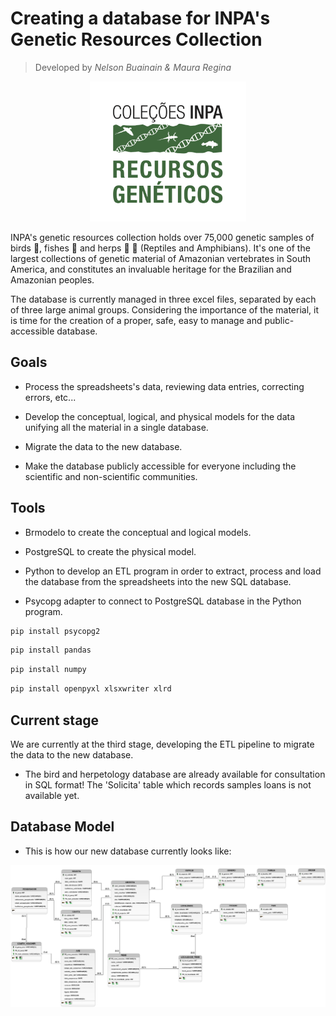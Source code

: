 # Creating a database for INPA's Genetic Resources Collection
> Developed by *Nelson Buainain & Maura Regina*

<p align="center"> <img src=/png/logo_inpa_crg.png width="250" alt="bird_pic" class="center"></p>

INPA's genetic resources collection holds over 75,000 genetic samples of birds :owl:, fishes :blowfish: and herps :frog: :snake: (Reptiles and Amphibians). It's one of the largest collections of genetic material of Amazonian vertebrates in South America, and constitutes an invaluable heritage for the Brazilian and Amazonian peoples. 

The database is currently managed in three excel files, separated by each of three large animal groups. Considering the importance of the material, it is time for the creation of a proper, safe, easy to manage and public-accessible database.

## Goals

* Process the spreadsheets's data, reviewing data entries, correcting errors, etc...

* Develop the conceptual, logical, and physical models for the data unifying all the material in a single database.

* Migrate the data to the new database.

* Make the database publicly accessible for everyone including the scientific and non-scientific communities.

## Tools

* Brmodelo to create the conceptual and logical models.

* PostgreSQL to create the physical model.

* Python to develop an ETL program in order to extract, process and load the database from the spreadsheets into the new SQL database.

* Psycopg adapter to connect to PostgreSQL database in the Python program. 
```sh
pip install psycopg2
```
```sh
pip install pandas
```
```sh
pip install numpy
```
```sh
pip install openpyxl xlsxwriter xlrd
```

## Current stage

We are currently at the third stage, developing the ETL pipeline to migrate the data to the new database. 

* The bird and herpetology database are already available for consultation in SQL format! The 'Solicita' table which records samples loans is not available yet.

## Database Model

* This is how our new database currently looks like:

<p align="center"> <img src=/models/logic_model.png alt="model" class="center"></p>


